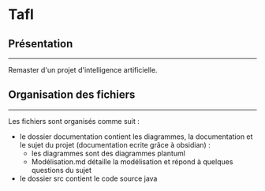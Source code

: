 # Tafl
## Présentation
---
Remaster d'un projet d'intelligence artificielle.

## Organisation des fichiers
---
Les fichiers sont organisés comme suit :
- le dossier documentation contient les diagrammes, la documentation et le sujet du projet (documentation ecrite grâce à obsidian) :
  - les diagrammes sont des diagrammes plantuml
  - Modélisation.md détaille la modélisation et répond à quelques questions du sujet
- le dossier src contient le code source java
